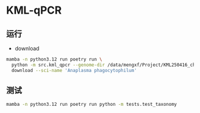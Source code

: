 # KML-qPCR

## 运行

- download

```bash
mamba -n python3.12 run poetry run \
  python -m src.kml_qpcr --genome-dir /data/mengxf/Project/KML250416_chinacdc_pcr/genomes \
  download --sci-name 'Anaplasma phagocytophilum'
```

## 测试

```bash
mamba -n python3.12 run poetry run python -m tests.test_taxonomy
```
